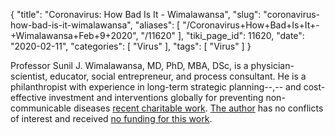 {
    "title": "Coronavirus: How Bad Is It - Wimalawansa",
    "slug": "coronavirus-how-bad-is-it-wimalawansa",
    "aliases": [
        "/Coronavirus+How+Bad+Is+It+-+Wimalawansa+Feb+9+2020",
        "/11620"
    ],
    "tiki_page_id": 11620,
    "date": "2020-02-11",
    "categories": [
        "Virus"
    ],
    "tags": [
        "Virus"
    ]
}


Professor Sunil J. Wimalawansa, MD, PhD, MBA, DSc, is a physician-scientist, educator, social entrepreneur, and process consultant. He is a philanthropist with experience in long-term strategic planning--,-- and cost-effective investment and interventions globally for preventing non-communicable diseases [recent charitable work](recent%20charitable%20work</a>). [The author](https://www.linkedin.com/in/sunilwimalawansa/) has no conflicts of interest and received [no funding for this work](https://wimalawansa.org/).